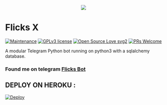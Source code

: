<p align="center">
   <img src="https://telegra.ph/file/03cb0bd528c916510ea52.jpg">
</p>

# Flicks X
[![Maintenance](https://img.shields.io/badge/Maintained%3F-yes-green.svg)](https://GitHub.com/Naereen/StrapDown.js/graphs/commit-activity) [![GPLv3 license](https://img.shields.io/badge/License-GPLv3-blue.svg)](https://perso.crans.org/besson/LICENSE.html) [![Open Source Love svg2](https://badges.frapsoft.com/os/v2/open-source.svg?v=103)](https://github.com/ellerbrock/open-source-badges/) [![PRs Welcome](https://img.shields.io/badge/PRs-welcome-brightgreen.svg?style=flat-square)](https://makeapullrequest.com)

A modular Telegram Python bot running on python3 with a sqlalchemy database.

### Found me on telegram [Flicks Bot](https://t.me/FlicksManagerBot)

## DEPLOY ON HEROKU :

[![Deploy](https://www.herokucdn.com/deploy/button.svg)](https://heroku.com/deploy?template=https://github.com/OrochimaruBotz/Flicks-Robot/main)



